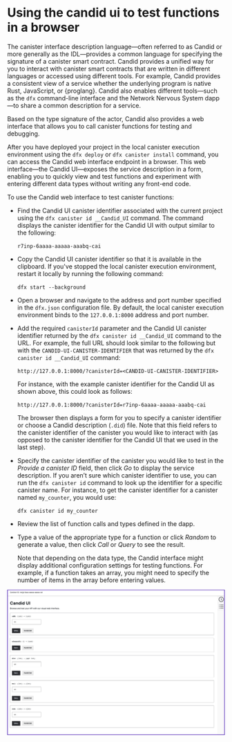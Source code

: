 # Using the candid ui to test functions in a browser

The canister interface description language—often referred to as Candid or more generally as the IDL—provides a common language for specifying the signature of a canister smart contract.
Candid provides a unified way for you to interact with canister smart contracts that are written in different languages or accessed using different tools.
For example, Candid provides a consistent view of a service whether the underlying program is native Rust, JavaScript, or {proglang}. 
Candid also enables different tools—such as the `dfx` command-line interface and the Network Nervous System dapp—to share a common description for a service.

Based on the type signature of the actor, Candid also provides a web interface that allows you to call canister functions for testing and debugging.


After you have deployed your project in the local canister execution environment using the `dfx deploy` or `dfx canister install` command, you can access the Candid web interface endpoint in a browser. 
This web interface—the Candid UI—exposes the service description in a form, enabling you to quickly view and test functions and experiment with entering different data types without writing any front-end code.

To use the Candid web interface to test canister functions:

- Find the Candid UI canister identifier associated with the current project using the `dfx canister id __Candid_UI` command. The command displays the canister identifier for the Candid UI with output similar to the following:
    ```
    r7inp-6aaaa-aaaaa-aaabq-cai
    ```

- Copy the Candid UI canister identifier so that it is available in the clipboard. If you've stopped the local canister execution environment, restart it locally by running the following command:
    ```
    dfx start --background
    ```

- Open a browser and navigate to the address and port number specified in the `dfx.json` configuration file. By default, the local canister execution environment binds to the `127.0.0.1:8000` address and port number.
- Add the required `canisterId` parameter and the Candid UI canister identifier returned by the `dfx canister id __Candid_UI` command to the URL. For example, the full URL should look similar to the following but with the `CANDID-UI-CANISTER-IDENTIFIER` that was returned by the `dfx canister id __Candid_UI` command:
    ```
    http://127.0.0.1:8000/?canisterId=<CANDID-UI-CANISTER-IDENTIFIER>
    ```
    For instance, with the example canister identifier for the Candid UI as shown above, this could look as follows:
    ```
    http://127.0.0.1:8000/?canisterId=r7inp-6aaaa-aaaaa-aaabq-cai
    ```

    The browser then displays a form for you to specify a canister identifier or choose a Candid description (`.did`) file. 
    Note that this field refers to the canister identifier of the canister you would like to interact with (as opposed to the canister identifier for the Candid UI that we used in the last step).

- Specify the canister identifier of the canister you would like to test in the *Provide a canister ID* field, then click *Go* to display the service description.
    If you aren’t sure which canister identifier to use, you can run the `dfx canister id` command to look up the identifier for a specific canister name.
    For instance, to get the canister identifier for a canister named `my_counter`, you would use:
    ```
    dfx canister id my_counter
    ```
- Review the list of function calls and types defined in the dapp.
- Type a value of the appropriate type for a function or click *Random* to generate a value, then click *Call* or *Query* to see the result.

    Note that depending on the data type, the Candid interface might display additional configuration settings for testing functions.
    For example, if a function takes an array, you might need to specify the number of items in the array before entering values.


![Calculator functions](../_attachments/candid-calc.png)